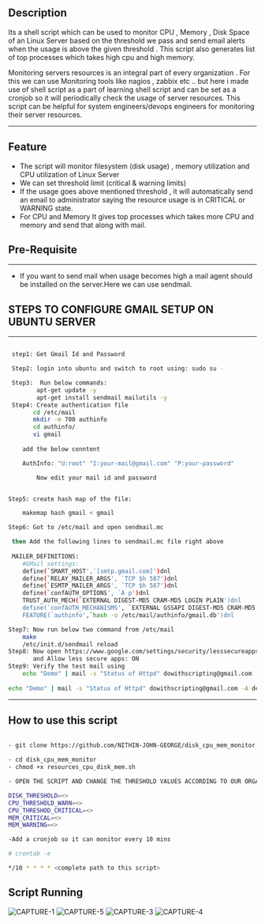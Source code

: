 ## Description

Its a shell script which can be used to monitor CPU , Memory , Disk Space of an Linux Server based on the threshold we pass and send email alerts when the usage is above the given threshold . This script also generates list of top  processes which takes high cpu and high memory.

Monitoring servers resources is an integral part of every organization . For this we can use Monitoring tools like nagios , zabbix etc .. but here i made use of shell script as a part of learning shell script and can be set as a cronjob so it will periodically check the usage of server resources. This script can be helpful for system engineers/devops engineers for monitoring their server resources.

----

## Feature

- The script will monitor filesystem (disk usage) , memory utilization and CPU utilization of Linux Server
- We can set threshold limit (critical & warning limits)
- If the usage goes above mentioned threshold , it will automatically send an email to administrator saying the resource usage is in CRITICAL or WARNING state.
- For CPU and Memory It gives top processes which takes more CPU and memory and send that along with mail.
  
## Pre-Requisite

---

- If you want to send mail when usage becomes high a mail agent should be installed on the server.Here we can use sendmail.

  
##  STEPS TO CONFIGURE GMAIL SETUP ON UBUNTU SERVER
---


```sh

 step1: Get Gmail Id and Password

 Step2: login into ubuntu and switch to root using: sudo su -

 Step3:  Run below commands:
 	    apt-get update -y
        apt-get install sendmail mailutils -y
 Step4: Create authentication file
       cd /etc/mail
	   mkdir -m 700 authinfo
       cd authinfo/
       vi gmail
    
    add the below conntent 

	AuthInfo: "U:root" "I:your-mail@gmail.com" "P:your-password"

        Now edit your mail id and password


Step5: create hash map of the file:

	makemap hash gmail < gmail

Step6: Got to /etc/mail and open sendmail.mc

 then Add the following lines to sendmail.mc file right above 
 
 MAILER_DEFINITIONS:
	#GMail settings:
	define(`SMART_HOST',`[smtp.gmail.com]')dnl
	define(`RELAY_MAILER_ARGS', `TCP $h 587')dnl
	define(`ESMTP_MAILER_ARGS', `TCP $h 587')dnl
	define(`confAUTH_OPTIONS', `A p')dnl
	TRUST_AUTH_MECH(`EXTERNAL DIGEST-MD5 CRAM-MD5 LOGIN PLAIN')dnl
	define(`confAUTH_MECHANISMS', `EXTERNAL GSSAPI DIGEST-MD5 CRAM-MD5 LOGIN PLAIN')dnl
	FEATURE(`authinfo',`hash -o /etc/mail/authinfo/gmail.db')dnl

```
```sh
Step7: Now run below two command from /etc/mail
	make
	/etc/init.d/sendmail reload
Step8: Now open https://www.google.com/settings/security/lesssecureapps
       and Allow less secure apps: ON
Step9: Verify the test mail using
	echo "Demo" | mail -s "Status of Httpd" dowithscripting@gmail.com
 
echo "Demo" | mail -s "Status of Httpd" dowithscripting@gmail.com -A demo.txt

```


---

## How to use this script

```sh

- git clone https://github.com/NITHIN-JOHN-GEORGE/disk_cpu_mem_monitor.git

- cd disk_cpu_mem_monitor
- chmod +x resources_cpu_disk_mem.sh

- OPEN THE SCRIPT AND CHANGE THE THRESHOLD VALUES ACCORDING TO OUR ORGANIZATION

DISK_THRESHOLD=<>
CPU_THRESHOLD_WARN=<>
CPU_THRESHOD_CRITICAL=<>
MEM_CRITICAL=<>
MEM_WARNING=<>

-Add a cronjob so it can monitor every 10 mins

# crontab -e

*/10 * * * * <complete path to this script>

```
## Script Running

![CAPTURE-1](https://user-images.githubusercontent.com/96073033/148065467-50c724d0-62ba-4202-b4ba-b60404fede08.JPG)
![CAPTURE-5](https://user-images.githubusercontent.com/96073033/148065762-b6298bb2-3aa5-48ac-ac8a-13d8eaf9903e.JPG)
![CAPTURE-3](https://user-images.githubusercontent.com/96073033/148065475-a67c9f25-98d7-4bf4-a652-1e49afa68945.JPG)
![CAPTURE-4](https://user-images.githubusercontent.com/96073033/148065478-d8163a33-3112-4340-bea1-ec7ecf7a2ab5.JPG)

